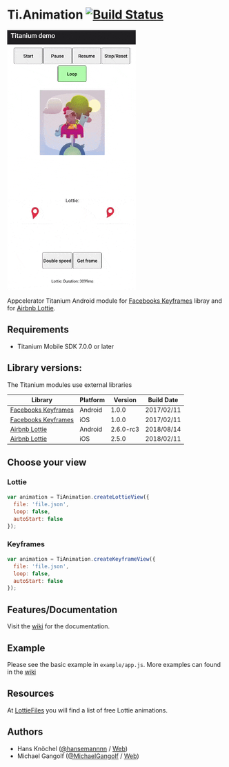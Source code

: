 # Ti.Animation [![Build Status](https://travis-ci.org/m1ga/ti.animation.svg?branch=master)](https://travis-ci.org/m1ga/ti.animation)

![gif](animation.gif)

Appcelerator Titanium Android module for [Facebooks Keyframes](https://github.com/facebookincubator/Keyframes) libray and for [Airbnb Lottie](https://github.com/airbnb/lottie-android).

## Requirements
- Titanium Mobile SDK 7.0.0 or later

## Library versions:
The Titanium modules use external libraries

|Library|Platform|Version|Build Date|
|---|---|---|---|
| [Facebooks Keyframes](https://github.com/facebookincubator/Keyframes) | Android | 1.0.0 | 2017/02/11 |
| [Facebooks Keyframes](https://github.com/facebookincubator/Keyframes) | iOS | 1.0.0 | 2017/02/11 |
| [Airbnb Lottie](https://github.com/airbnb/lottie-android) | Android | 2.6.0-rc3 | 2018/08/14 |
| [Airbnb Lottie](https://github.com/airbnb/lottie-ios) | iOS | 2.5.0 | 2018/02/11 |


## Choose your view
### Lottie
```js
var animation = TiAnimation.createLottieView({
  file: 'file.json',
  loop: false,
  autoStart: false
});
```
### Keyframes
```js
var animation = TiAnimation.createKeyframeView({
  file: 'file.json',
  loop: false,
  autoStart: false
});
```

## Features/Documentation
Visit the [wiki](https://github.com/m1ga/ti.animation/wiki) for the documentation.

## Example
Please see the basic example in `example/app.js`. More examples can found in the [wiki](https://github.com/m1ga/ti.animation/wiki)

## Resources
At [LottieFiles](http://www.lottiefiles.com/) you will find a list of free Lottie animations.

Authors
---------------
- Hans Knöchel ([@hansemannnn](https://twitter.com/hansemannnn) / [Web](http://hans-knoechel.de))
- Michael Gangolf ([@MichaelGangolf](https://twitter.com/MichaelGangolf) / [Web](http://migaweb.de))

